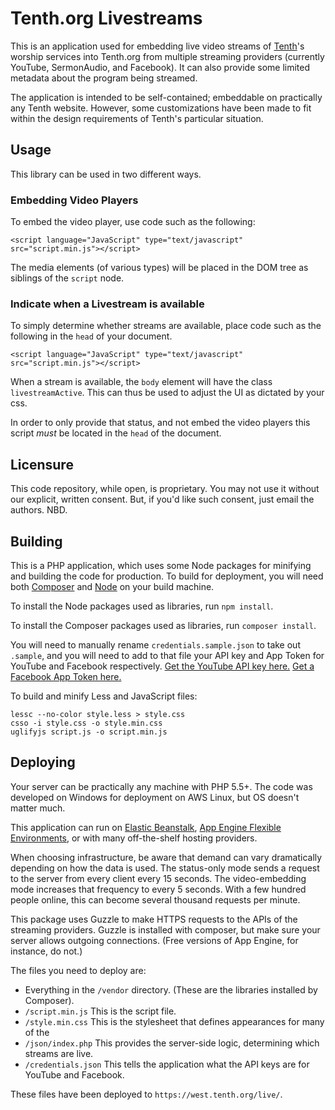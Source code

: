 Tenth.org Livestreams
=====================

This is an application used for embedding live video streams of [Tenth](http://tenth.org)'s worship services into Tenth.org from multiple streaming providers (currently YouTube, SermonAudio, and Facebook).  It can also provide some limited metadata about the program being streamed.  

The application is intended to be self-contained; embeddable on practically any Tenth website.   However, some customizations have been made to fit within the design requirements of Tenth's particular situation.   

## Usage

This library can be used in two different ways. 

### Embedding Video Players

To embed the video player, use code such as the following: 

    <script language="JavaScript" type="text/javascript" src="script.min.js"></script>

The media elements (of various types) will be placed in the DOM tree as siblings of the `script` node.

### Indicate when a Livestream is available
    
To simply determine whether streams are available, place code such as the following in the `head` of your document. 

    <script language="JavaScript" type="text/javascript" src="script.min.js"></script>

When a stream is available, the `body` element will have the class `livestreamActive`.  This can thus be used to adjust the UI as dictated by your css. 

In order to only provide that status, and not embed the video players this script *must* be located in the `head` of the document.

## Licensure

This code repository, while open, is proprietary.  You may not use it without our explicit, written consent.  But, if you'd like such consent, just email the authors. NBD.  

## Building

This is a PHP application, which uses some Node packages for minifying and building the code for production.  To build for deployment, you will need both [Composer](https://getcomposer.org/) and [Node](https://nodejs.org/en/) on your build machine.    

To install the Node packages used as libraries, run `npm install`.

To install the Composer packages used as libraries, run `composer install`. 

You will need to manually rename `credentials.sample.json` to take out `.sample`, and you will need to add to that file your API key and App Token for YouTube and Facebook respectively.  [Get the YouTube API key here.](https://console.cloud.google.com/apis/credentials)  [Get a Facebook App Token here.](https://developers.facebook.com/tools/explorer/) 

To build and minify Less and JavaScript files:

	lessc --no-color style.less > style.css
    csso -i style.css -o style.min.css
    uglifyjs script.js -o script.min.js

## Deploying

Your server can be practically any machine with PHP 5.5+.  The code was developed on Windows for deployment on AWS Linux, but OS doesn't matter much.

This application can run on [Elastic Beanstalk](https://aws.amazon.com/elasticbeanstalk/getting-started/), [App Engine Flexible Environments](https://cloud.google.com/appengine/docs/php/), or with many off-the-shelf hosting providers.  

When choosing infrastructure, be aware that demand can vary dramatically depending on how the data is used.  The status-only mode sends a request to the server from every client every 15 seconds.  The video-embedding mode increases that frequency to every 5 seconds.  With a few hundred people online, this can become several thousand requests per minute. 

This package uses Guzzle to make HTTPS requests to the APIs of the streaming providers.  Guzzle is installed with composer, but make sure your server allows outgoing connections.  (Free versions of App Engine, for instance, do not.)

The files you need to deploy are:
 - Everything in the `/vendor` directory. (These are the libraries installed by Composer).
 - `/script.min.js`  This is the script file. 
 - `/style.min.css`  This is the stylesheet that defines appearances for many of the 
 - `/json/index.php`  This provides the server-side logic, determining which streams are live.  
 - `/credentials.json`  This tells the application what the API keys are for YouTube and Facebook. 

These files have been deployed to `https://west.tenth.org/live/`.

